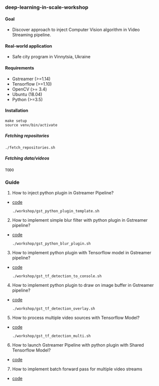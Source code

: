 ### deep-learning-in-scale-workshop
#### Goal
- Discover approach to inject Computer Vision algorithm in Video Streaming pipeline. 

#### Real-world application
- Safe city program in Vinnytsia, Ukraine

#### Requirements
- Gstreamer (>=1.14)
- Tensorflow (>=1.10)
- OpenCV (>= 3.4)
- Ubuntu (18.04)
- Python (>=3.5)

#### Installation
    make setup
    source venv/bin/activate

##### Fetching repositories
    ./fetch_repositories.sh
    
##### Fetching data/videos
    TODO

### Guide
1. How to inject python plugin in Gstreamer Pipeline?       
- [code](https://github.com/jackersson/gst-python-plugins)

      ./workshop/gst_python_plugin_template.sh
      
2. How to implement simple blur filter with python plugin in Gstreamer pipeline?
- [code](https://github.com/jackersson/gst-python-plugins)

      ./workshop/gst_python_blur_plugin.sh
     
3. How to implement python plugin with Tensorflow model in Gstreamer pipeline?
- [code](https://github.com/jackersson/gst-plugins-tf)

      ./workshop/gst_tf_detection_to_console.sh
      
4. How to implement python plugin to draw on image buffer in Gstreamer pipeline?
- [code](https://github.com/jackersson/gst-plugins-tf)

      ./workshop/gst_tf_detection_overlay.sh
      
5. How to process multiple video sources with Tensorflow Model?
- [code](https://github.com/jackersson/gst-video-surveillance)

      ./workshop/gst_tf_detection_multi.sh
      
6. How to launch Gstreamer Pipeline with python plugin with Shared Tensorflow Model? 
- [code](https://github.com/jackersson/gst-video-surveillance)
7. How to implement batch forward pass for multiple video streams
- [code](https://github.com/jackersson/gst-video-surveillance)



